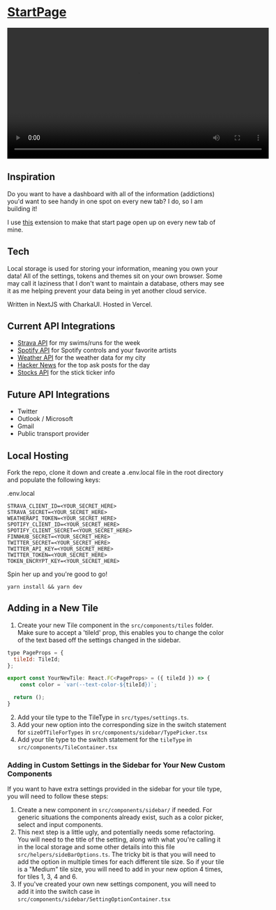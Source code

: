 # [StartPage](https://startpage.allistergrange.com/)

<p align="center">
  <video src='public/demo.mp4' width=600/>
</p>

## Inspiration

Do you want to have a dashboard with all of the information (addictions) you'd want to see handy in one spot on every new tab? I do, so I am building it!

I use [this](https://chrome.google.com/webstore/detail/custom-new-tab-url/mmjbdbjnoablegbkcklggeknkfcjkjia?hl=en) extension to make that start page open up on every new tab of mine.

## Tech

Local storage is used for storing your information, meaning you own your data! All of the settings, tokens and themes sit on your own browser. Some may call it laziness that I don't want to maintain a database, others may see it as me helping prevent your data being in yet another cloud service. 

Written in NextJS with CharkaUI. Hosted in Vercel.

## Current API Integrations

- [Strava API](https://developers.strava.com/docs/reference/) for my swims/runs for the week
- [Spotify API](https://developer.spotify.com/documentation/web-api/) for Spotify controls and your favorite artists
- [Weather API](https://www.weatherapi.com/) for the weather data for my city
- [Hacker News](https://hackernews.api-docs.io/) for the top ask posts for the day
- [Stocks API](https://finnhub.io/docs/api) for the stick ticker info

## Future API Integrations

- Twitter
- Outlook / Microsoft
- Gmail
- Public transport provider

## Local Hosting

Fork the repo, clone it down and create a .env.local file in the root directory and populate the following keys:

.env.local
```
STRAVA_CLIENT_ID=<YOUR_SECRET_HERE>
STRAVA_SECRET=<YOUR_SECRET_HERE>
WEATHERAPI_TOKEN=<YOUR_SECRET_HERE>
SPOTIFY_CLIENT_ID=<YOUR_SECRET_HERE>
SPOTIFY_CLIENT_SECRET=<YOUR_SECRET_HERE>
FINNHUB_SECRET=<YOUR_SECRET_HERE>
TWITTER_SECRET=<YOUR_SECRET_HERE>
TWITTER_API_KEY=<YOUR_SECRET_HERE>
TWITTER_TOKEN=<YOUR_SECRET_HERE>
TOKEN_ENCRYPT_KEY=<YOUR_SECRET_HERE>
```

Spin her up and you're good to go!

```
yarn install && yarn dev
```

## Adding in a New Tile

1) Create your new Tile component in the ```src/components/tiles``` folder. Make sure to accept a 'tileId' prop, this enables you to change the color of the text based off the settings changed in the sidebar.
```js
type PageProps = {
  tileId: TileId;
};

export const YourNewTile: React.FC<PageProps> = ({ tileId }) => {
    const color = `var(--text-color-${tileId})`;

  return ();
}
```
2) Add your tile type to the TileType in ```src/types/settings.ts```.
3) Add your new option into the corresponding size in the switch statement for ```sizeOfTileForTypes``` in ```src/components/sidebar/TypePicker.tsx```
4) Add your tile type to the switch statement for the ```tileType``` in ```src/components/TileContainer.tsx```

### Adding in Custom Settings in the Sidebar for Your New Custom Components

If you want to have extra settings provided in the sidebar for your tile type, you will need to follow these steps:

1) Create a new component in ```src/components/sidebar/``` if needed. For generic situations the components already exist, such as a color picker, select and input components.
2) This next step is a little ugly, and potentially needs some refactoring. You will need to the title of the setting, along with what you're calling it in the local storage and some other details into this file ```src/helpers/sideBarOptions.ts```. The tricky bit is that you will need to add the option in multiple times for each different tile size. So if your tile is a "Medium" tile size, you will need to add in your new option 4 times, for tiles 1, 3, 4 and 6.
3) If you've created your own new settings component, you will need to add it into the switch case in ```src/components/sidebar/SettingOptionContainer.tsx```
